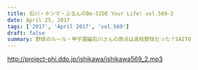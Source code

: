 ```yaml
---
title: 石川・ホンマ・ぶるんのBe-SIDE Your Life! vol.569-2
date: April 25, 2017
tags: ['2017', 'April 2017', 'vol.569']
draft: false
summary: 野球のルール・甲子園編石川さんの原点は高校野球だった？SAITO
---
```


http://project-phi.ddo.jp/ishikawa/ishikawa569_2.mp3